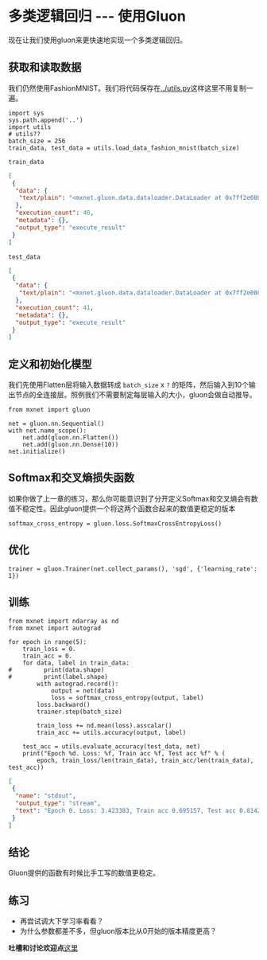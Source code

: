 # 多类逻辑回归 --- 使用Gluon

现在让我们使用gluon来更快速地实现一个多类逻辑回归。

## 获取和读取数据

我们仍然使用FashionMNIST。我们将代码保存在[../utils.py](../utils.py)这样这里不用复制一遍。

```{.python .input  n=39}
import sys
sys.path.append('..')
import utils
# utils??
batch_size = 256
train_data, test_data = utils.load_data_fashion_mnist(batch_size)
```

```{.python .input  n=40}
train_data
```

```{.json .output n=40}
[
 {
  "data": {
   "text/plain": "<mxnet.gluon.data.dataloader.DataLoader at 0x7ff2e0800518>"
  },
  "execution_count": 40,
  "metadata": {},
  "output_type": "execute_result"
 }
]
```

```{.python .input  n=41}
test_data
```

```{.json .output n=41}
[
 {
  "data": {
   "text/plain": "<mxnet.gluon.data.dataloader.DataLoader at 0x7ff2e0800128>"
  },
  "execution_count": 41,
  "metadata": {},
  "output_type": "execute_result"
 }
]
```

## 定义和初始化模型

我们先使用Flatten层将输入数据转成 `batch_size` x `?` 的矩阵，然后输入到10个输出节点的全连接层。照例我们不需要制定每层输入的大小，gluon会做自动推导。

```{.python .input  n=42}
from mxnet import gluon

net = gluon.nn.Sequential()
with net.name_scope():
    net.add(gluon.nn.Flatten())
    net.add(gluon.nn.Dense(10))
net.initialize()
```

## Softmax和交叉熵损失函数

如果你做了上一章的练习，那么你可能意识到了分开定义Softmax和交叉熵会有数值不稳定性。因此gluon提供一个将这两个函数合起来的数值更稳定的版本

```{.python .input  n=43}
softmax_cross_entropy = gluon.loss.SoftmaxCrossEntropyLoss()
```

## 优化

```{.python .input  n=44}
trainer = gluon.Trainer(net.collect_params(), 'sgd', {'learning_rate': 1})
```

## 训练

```{.python .input  n=45}
from mxnet import ndarray as nd
from mxnet import autograd

for epoch in range(5):
    train_loss = 0.
    train_acc = 0.
    for data, label in train_data:
#         print(data.shape)
#         print(label.shape)
        with autograd.record():
            output = net(data)
            loss = softmax_cross_entropy(output, label)
        loss.backward()
        trainer.step(batch_size)

        train_loss += nd.mean(loss).asscalar()
        train_acc += utils.accuracy(output, label)

    test_acc = utils.evaluate_accuracy(test_data, net)
    print("Epoch %d. Loss: %f, Train acc %f, Test acc %f" % (
        epoch, train_loss/len(train_data), train_acc/len(train_data), test_acc))
```

```{.json .output n=45}
[
 {
  "name": "stdout",
  "output_type": "stream",
  "text": "Epoch 0. Loss: 3.423383, Train acc 0.695157, Test acc 0.814258\nEpoch 1. Loss: 2.017116, Train acc 0.769570, Test acc 0.846387\nEpoch 2. Loss: 1.754002, Train acc 0.784918, Test acc 0.830957\nEpoch 3. Loss: 1.703902, Train acc 0.791029, Test acc 0.835059\nEpoch 4. Loss: 1.618749, Train acc 0.794986, Test acc 0.840137\n"
 }
]
```

## 结论

Gluon提供的函数有时候比手工写的数值更稳定。

## 练习

- 再尝试调大下学习率看看？
- 为什么参数都差不多，但gluon版本比从0开始的版本精度更高？

**吐槽和讨论欢迎点**[这里](https://discuss.gluon.ai/t/topic/740)
